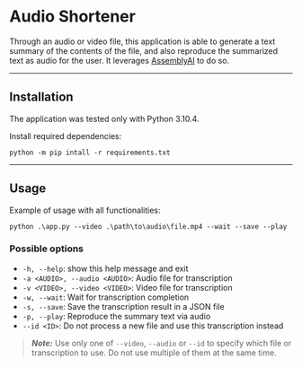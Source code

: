 # Audio Shortener

Through an audio or video file, this application is able to generate a text summary of the contents of the file, and also reproduce the summarized text as audio for the user. It leverages [AssemblyAI](https://www.assemblyai.com/) to do so.

---
## Installation

The application was tested only with Python 3.10.4.

Install required dependencies:
```
python -m pip intall -r requirements.txt
```

---
## Usage

Example of usage with all functionalities:
```
python .\app.py --video .\path\to\audio\file.mp4 --wait --save --play
```

### Possible options
* `-h, --help`: show this help message and exit
* `-a <AUDIO>, --audio <AUDIO>`: Audio file for transcription
* `-v <VIDEO>, --video <VIDEO>`: Video file for transcription
* `-w, --wait`: Wait for transcription completion
* `-s, --save`: Save the transcription result in a JSON file     
* `-p, --play`: Reproduce the summary text via audio
* `--id <ID>`: Do not process a new file and use this transcription instead

> **_Note:_** Use only one of `--video`, `--audio` or `--id` to specify which file or transcription to use. Do not use multiple of them at the same time.
